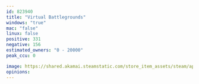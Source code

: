 ```yaml
---
id: 823940
title: "Virtual Battlegrounds"
windows: "true"
mac: "false"
linux: false
positive: 331
negative: 156
estimated_owners: "0 - 20000"
peak_ccu: 0

image: https://shared.akamai.steamstatic.com/store_item_assets/steam/apps/823940/header.jpg?t=1608241001
opinions:
---
```

